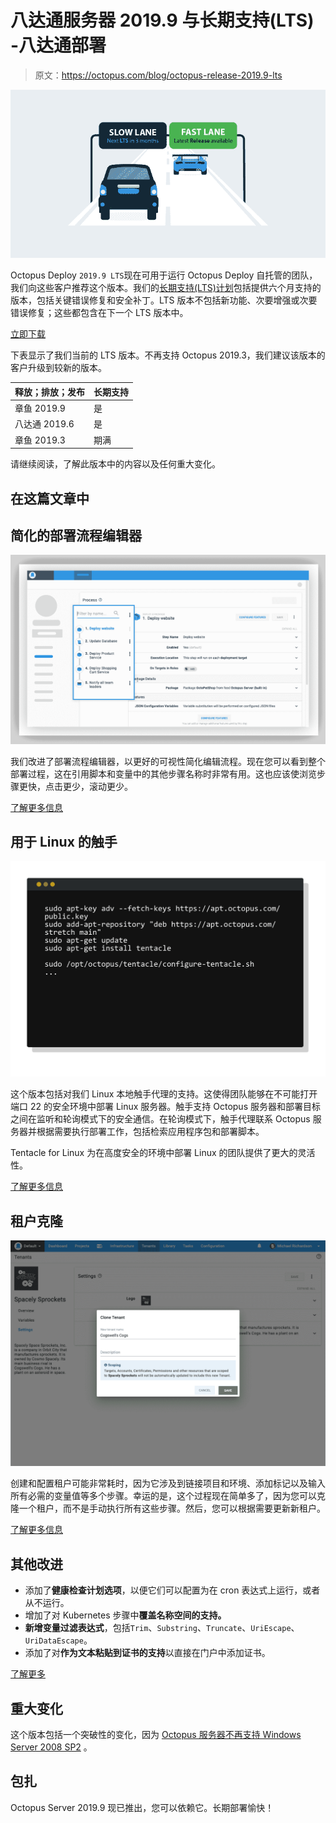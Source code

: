 # 八达通服务器 2019.9 与长期支持(LTS) -八达通部署

> 原文：<https://octopus.com/blog/octopus-release-2019.9-lts>

[![Cars on slow lane and fast lane](img/ede22aa2eb22e6b725c9a5246ee153f1.png)](#)

Octopus Deploy `2019.9 LTS`现在可用于运行 Octopus Deploy 自托管的团队，我们向这些客户推荐这个版本。我们的[长期支持(LTS)计划](https://octopus.com/docs/administration/upgrading/long-term-support)包括提供六个月支持的版本，包括关键错误修复和安全补丁。LTS 版本不包括新功能、次要增强或次要错误修复；这些都包含在下一个 LTS 版本中。

[立即下载](https://octopus.com/downloads)

下表显示了我们当前的 LTS 版本。不再支持 Octopus 2019.3，我们建议该版本的客户升级到较新的版本。

| 释放；排放；发布 | 长期支持 |
| --- | --- |
| 章鱼 2019.9 | 是 |
| 八达通 2019.6 | 是 |
| 章鱼 2019.3 | 期满 |

请继续阅读，了解此版本中的内容以及任何重大变化。

## 在这篇文章中

## 简化的部署流程编辑器

[![Streamlined deployment process editor](img/ceeaf1f838590d2e3229e063f0427e80.png)](#)

我们改进了部署流程编辑器，以更好的可视性简化编辑流程。现在您可以看到整个部署过程，这在引用脚本和变量中的其他步骤名称时非常有用。这也应该使浏览步骤更快，点击更少，滚动更少。

[了解更多信息](https://github.com/OctopusDeploy/Issues/issues/5804)

## 用于 Linux 的触手

[![Tentacle for Linux configuration](img/2078e14d36fc950abef5be4e50c1a34f.png)](#)

这个版本包括对我们 Linux 本地触手代理的支持。这使得团队能够在不可能打开端口 22 的安全环境中部署 Linux 服务器。触手支持 Octopus 服务器和部署目标之间在监听和轮询模式下的安全通信。在轮询模式下，触手代理联系 Octopus 服务器并根据需要执行部署工作，包括检索应用程序包和部署脚本。

Tentacle for Linux 为在高度安全的环境中部署 Linux 的团队提供了更大的灵活性。

[了解更多信息](https://octopus.com/docs/infrastructure/deployment-targets/linux/tentacle)

## 租户克隆

[![Cloning a Tenant](img/97060689bc370ca0c1a7bd74fe4c6845.png)](#)

创建和配置租户可能非常耗时，因为它涉及到链接项目和环境、添加标记以及输入所有必需的变量值等多个步骤。幸运的是，这个过程现在简单多了，因为您可以克隆一个租户，而不是手动执行所有这些步骤。然后，您可以根据需要更新新租户。

[了解更多信息](https://github.com/OctopusDeploy/Issues/issues/5727)

## 其他改进

*   添加了**健康检查计划选项**，以便它们可以配置为在 cron 表达式上运行，或者从不运行。
*   增加了对 Kubernetes 步骤中**覆盖名称空间的支持。**
*   **新增变量过滤表达式**，包括`Trim`、`Substring`、`Truncate`、`UriEscape`、`UriDataEscape`。
*   添加了对**作为文本粘贴到证书的支持**以直接在门户中添加证书。

[了解更多](https://octopus.com/blog/octopus-release-2019.8)

## 重大变化

这个版本包括一个突破性的变化，因为 [Octopus 服务器不再支持 Windows Server 2008 SP2](https://octopus.com/blog/windows-server-2008-eol-hello-linux) 。

## 包扎

Octopus Server 2019.9 现已推出，您可以依赖它。长期部署愉快！